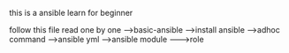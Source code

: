 this is a ansible learn for beginner

follow this file read  one by one
-->basic-ansible 
-->install ansible
-->adhoc command
-->ansible yml
-->ansible module
--->role

